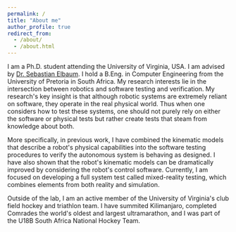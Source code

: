```yaml
---
permalink: /
title: "About me"
author_profile: true
redirect_from: 
  - /about/
  - /about.html
---
```


I am a Ph.D. student attending the University of Virginia, USA. I am advised by [Dr. Sebastian Elbaum](https://engineering.virginia.edu/faculty/sebastian-elbaum). I hold a B.Eng. in Computer Engineering from the University of Pretoria in South Africa. My research interests lie in the intersection between robotics and software testing and verification. My research's key insight is that although robotic systems are extremely reliant on software, they operate in the real physical world. Thus when one considers how to test these systems, one should not purely rely on either the software or physical tests but rather create tests that steam from knowledge about both.

More specifically, in previous work, I have combined the kinematic models that describe a robot's physical capabilities into the software testing procedures to verify the autonomous system is behaving as designed. I have also shown that the robot's kinematic models can be dramatically improved by considering the robot's control software. Currently, I am focused on developing a full system test called mixed-reality testing, which combines elements from both reality and simulation.

Outside of the lab, I am an active member of the University of Virginia's club field hockey and triathlon team. I have summited Kilimanjaro, completed Comrades the world's oldest and largest ultramarathon, and I was part of the U18B South Africa National Hockey Team.